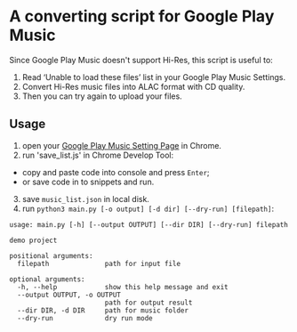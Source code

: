# A converting script for Google Play Music
Since Google Play Music doesn't support Hi-Res, this script is useful to:

1. Read ‘Unable to load these files’ list in your Google Play Music Settings.
2. Convert Hi-Res music files into ALAC format with CD quality.
3. Then you can try again to upload your files.

## Usage
1. open your [Google Play Music Setting Page](https://play.google.com/music/listen?u=0#/accountsettings) in Chrome.
2. run 'save_list.js' in Chrome Develop Tool:
  - copy and paste code into console and press `Enter`;
  - or save code in to snippets and run.
3. save `music_list.json` in local disk.
4. run `python3 main.py [-o output] [-d dir] [--dry-run] [filepath]`:

```shell
usage: main.py [-h] [--output OUTPUT] [--dir DIR] [--dry-run] filepath

demo project

positional arguments:
  filepath              path for input file

optional arguments:
  -h, --help            show this help message and exit
  --output OUTPUT, -o OUTPUT
                        path for output result
  --dir DIR, -d DIR     path for music folder
  --dry-run             dry run mode
```
